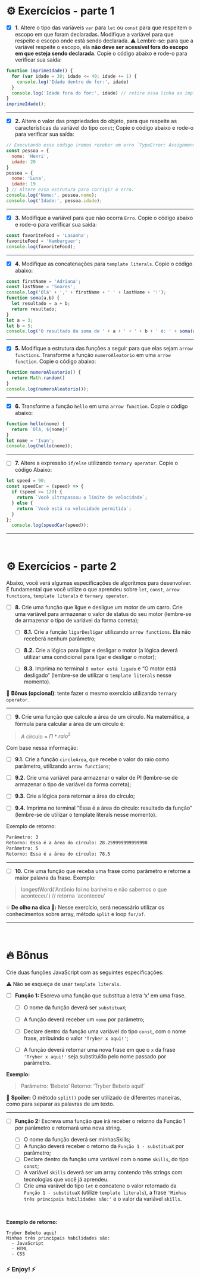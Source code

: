 # :gear: Exercícios - parte 1

 - [x] **1.** Altere o tipo das variáveis `var` para `let` ou `const` para que respeitem o escopo em que foram declaradas. Modifique a variável para que respeite o escopo onde está sendo declarada.
:warning:  Lembre-se: para que a variável respeite o escopo, ela **não deve ser acessível fora do escopo em que esteja sendo declarada**. Copie o código abaixo e rode-o para verificar sua saída:

```js
function imprimeIdade() {
  for (var idade = 30; idade <= 40; idade += 1) {
    console.log('Idade dentro do for:', idade)
  }
  console.log('Idade fora do for:', idade) // retire essa linha ao implementar o tipo de variável correta.
}
imprimeIdade();
```

---

- [x] **2.** Altere o valor das propriedades do objeto, para que respeite as características da variável do tipo `const`; Copie o código abaixo e rode-o para verificar sua saída:

```js
// Executando esse código iremos receber um erro `TypeError: Assignment to constant variable.`
const pessoa = {
  nome: 'Henri',
  idade: 20
}
pessoa = {
  nome: 'Luna',
  idade: 19
} // Altere essa estrutura para corrigir o erro.
console.log('Nome:', pessoa.nome);
console.log('Idade:', pessoa.idade);
```
---

- [x] **3.** Modifique a variável para que não ocorra `Erro`. Copie o código abaixo e rode-o para verificar sua saída:

```js
const favoriteFood = 'Lasanha';
favoriteFood = 'Hamburguer';
console.log(favoriteFood);
```
---

- [x] **4.** Modifique as concatenações para `template literals`. Copie o código abaixo:

```js
const firstName = 'Adriana';
const lastName = 'Soares';
console.log('Olá' + ',' + firstName + ' ' + lastName + '!');
function soma(a,b) {
  let resultado = a + b;
  return resultado;
}
let a = 3;
let b = 5;
console.log('O resultado da soma de ' + a + ' + ' + b + ' é: ' + soma(a,b));
```
---

- [x] **5.** Modifique a estrutura das funções a seguir para que elas sejam `arrow functions`. Transforme a função `numeroAleatorio` em uma `arrow function`. Copie o código abaixo:

```js
function numeroAleatorio() {
  return Math.random()
}
console.log(numeroAleatorio());
```

---

- [x] **6.** Transforme a função `hello` em uma `arrow function`. Copie o código abaixo:

```js
function hello(nome) {
  return `Olá, ${nome}!`
}
let nome = 'Ivan';
console.log(hello(nome));
```

---

- [ ] **7.** Altere a expressão `if/else` utilizando `ternary operator`. Copie o código Abaixo:

```js
let speed = 90;
const speedCar = (speed) => {
  if (speed >= 120) {
    return `Você ultrapassou o limite de velocidade`;
  } else {
    return `Você está na velocidade permitida`;
  }
};
  console.log(speedCar(speed));
```
---

<br>

# :gear: Exercícios  - parte 2 

Abaixo, você verá algumas especificações de algoritmos para desenvolver. É fundamental que você utilize o que aprendeu sobre `let`, `const`, `arrow functions`, `template literals` e `ternary operator`.

- [ ] **8.** Crie uma função que ligue e desligue um motor de um carro. Crie uma variável para armazenar o valor de status do seu motor (lembre-se de armazenar o tipo de variável da forma correta);

  - [ ] **8.1.** Crie a função `ligarDesligar` utilizando `arrow functions`. Ela não receberá nenhum parâmetro;

  - [ ] **8.2.** Crie a lógica para ligar e desligar o motor (a lógica deverá utilizar uma condicional para ligar e desligar o motor);

  - [ ] **8.3.** Imprima no terminal `O motor está ligado` e “O motor está desligado“ (lembre-se de utilizar o `template literals` nesse momento).


:gift: **Bônus (opcional)**: tente fazer o mesmo exercício utilizando `ternary operator`.

---

- [ ] **9.** Crie uma função que calcule a área de um círculo. Na matemática, a fórmula para calcular a área de um círculo é:

> $A$ círculo = $\Pi$ * $raio^2$

Com base nessa informação:

  - [ ] **9.1.** Crie a função `circleArea`, que recebe o valor do raio como parâmetro, utilizando `arrow functions`;

  - [ ] **9.2.** Crie uma variável para armazenar o valor de PI (lembre-se de armazenar o tipo de variável da forma correta);

  - [ ] **9.3.** Crie a lógica para retornar a área do círculo;

  - [ ] **9.4.** Imprima no terminal “Essa é a área do círculo: resultado da função“ (lembre-se de utilizar o template literals nesse momento).

Exemplo de retorno:

```bash
Parâmetro: 3
Retorno: Essa é a área do círculo: 28.259999999999998
Parâmetro: 5
Retorno: Essa é a área do círculo: 78.5
```

---

- [ ] **10.** Crie uma função que receba uma frase como parâmetro e retorne a maior palavra da frase. Exemplo:

> longestWord('Antônio foi no banheiro e não sabemos o que aconteceu') 
// retorna 'aconteceu'

:bulb: **De olho na dica 👀:** Nesse exercício, será necessário utilizar os conhecimentos sobre array, método `split` e loop `for/of`.

---

<br>

# :fire: Bônus

 Crie duas funções JavaScript com as seguintes especificações:

:warning: Não se esqueça de usar `template literals`.

- [ ] **Função 1:** Escreva uma função que substitua a letra ‘x’ em uma frase.

    - [ ] O nome da função deverá ser `substituaX`;
    - [ ] A função deverá receber um `nome` por parâmetro;

    - [ ] Declare dentro da função uma variável do tipo `const`, com o nome frase, atribuindo o valor `'Tryber x aqui!'`;

    - [ ] A função deverá retornar uma nova frase em que o `x` da frase `'Tryber x aqui!'` seja substituído pelo nome passado por parâmetro.

**Exemplo:**
>Parâmetro: ‘Bebeto’
Retorno: ‘Tryber Bebeto aqui!’

:eyes: **Spoiler:** O método `split()` pode ser utilizado de diferentes maneiras, como para separar as palavras de um texto.

---

- [ ] **Função 2:** Escreva uma função que irá receber o retorno da Função 1 por parâmetro e retornará uma nova string.

    - [ ] O nome da função deverá ser minhasSkills;
    - [ ] A função deverá receber o retorno da `Função 1 - substituaX` por parâmetro;
    - [ ] Declare dentro da função uma variável com o nome `skills`, do tipo `const`;
    - [ ] A variável `skills` deverá ser um array contendo três strings com tecnologias que você já aprendeu.
    - [ ] Crie uma varável do tipo `let` e concatene o valor retornado da `Função 1 - substituaX` (utilize `template literals`), a frase `'Minhas três principais habilidades são:'` e o valor da variável `skills`.

<br>

**Exemplo de retorno:**

```
Tryber Bebeto aqui!
Minhas três principais habilidades são:
  - JavaScript
  - HTML
  - CSS
```

### :zap: Enjoy! :zap:
